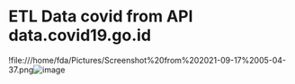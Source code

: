 # **ETL Data covid from API data.covid19.go.id**

!file:///home/fda/Pictures/Screenshot%20from%202021-09-17%2005-04-37.png![image](https://user-images.githubusercontent.com/55681442/133692288-3e0001e1-98ff-450c-8148-e90d0cd75cbe.png)


